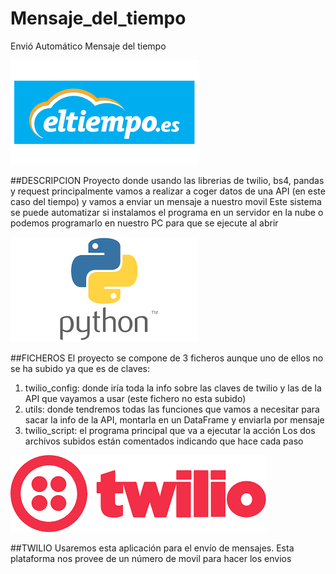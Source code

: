 # Mensaje_del_tiempo
Envió Automático Mensaje del tiempo

![tiempo|50](./img/tiempo.png)

##DESCRIPCION
Proyecto donde usando las librerias de twilio, bs4, pandas y request principalmente vamos a realizar a coger datos de una API (en este caso del tiempo) y vamos a enviar un mensaje a nuestro movil
Este sistema se puede automatizar si instalamos el programa en un servidor en la nube o podemos programarlo en nuestro PC para que se ejecute al abrir

![python|50](./img/python.png)

##FICHEROS
El proyecto se compone de 3 ficheros aunque uno de ellos no se ha subido ya que es de claves:
1. twilio_config: donde iría toda la info sobre las claves de twilio y las de la API que vayamos a usar (este fichero no esta subido)
2. utils: donde tendremos todas las funciones que vamos a necesitar para sacar la info de la API, montarla en un DataFrame y enviarla por mensaje
3. twilio_script: el programa principal que va a ejecutar la acción
Los dos archivos subidos están comentados indicando que hace cada paso


![twilio|20](./img/twilio.png)

##TWILIO
Usaremos esta aplicación para el envío de mensajes. Esta plataforma nos provee de un número de movil para hacer los envios

